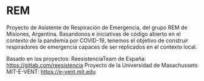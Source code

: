 # REM
Proyecto de Asistente de Respiración de Emergencia, del grupo REM de Misiones, Argentina. 
Basandonos e iniciativas de código abierto en el contexto de la pandemia por COVID-19, 
tenemos el objetivo de construir respiradores de emergencia capaces de ser replicados en el contexto local. 

Basado en los proyectos:
ReesistenciaTeam de España: https://gitlab.com/reesistencia
Proyecto de la Universidad de Masachussets MIT-E-VENT: https://e-vent.mit.edu


